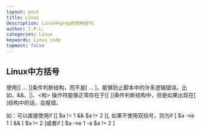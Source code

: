 ```yaml
---
layout: post
title: Linux
description: Linux中grep的使用技巧。
author: Z.P.L.
categories: Linux
keywords: Linux code
topmost: false
---
```



## Linux中方括号

使用[[ ... ]]条件判断结构，而不是[ ... ]，能够防止脚本中的许多逻辑错误。比如，&&、||、<和> 操作符能够正常存在于[[ ]]条件判断结构中，但是如果出现在[ ]结构中的话，会报错。

如：可以直接使用if [[ $a != 1 && $a != 2 ]], 如果不使用双括号，则为if [ $a -ne 1 ] && [ $a != 2 ]或者if [ $a -ne 1 -a $a != 2 ]
        
